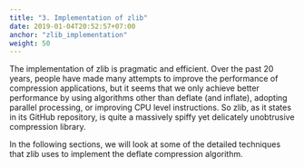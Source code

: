 ```yaml
---
title: "3. Implementation of zlib"
date: 2019-01-04T20:52:57+07:00
anchor: "zlib_implementation"
weight: 50
---
```


The implementation of zlib is pragmatic and efficient. Over the past 20 years, people have made many attempts to improve the performance of compression applications, but it seems that we only achieve better performance by using algorithms other than deflate (and inflate), adopting parallel processing, or improving CPU level instructions. So zlib, as it states in its GitHub repository, is quite <bold>a massively spiffy yet delicately unobtrusive compression library</bold>.

In the following sections, we will look at some of the detailed techniques that zlib uses to implement the deflate compression algorithm. 
